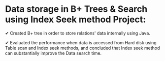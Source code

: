 # Data storage in B+ Trees & Search using Index Seek method Project:

✔ Created B+ tree in order to store relations' data internally using Java.

✔ Evaluated the performance when data is accessed from Hard disk using Table scan and Index seek methods, and concluded that Index seek method can substantially improve the Data search time.
